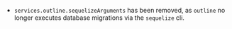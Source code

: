 - `services.outline.sequelizeArguments` has been removed, as `outline` no longer executes database migrations via the `sequelize` cli.